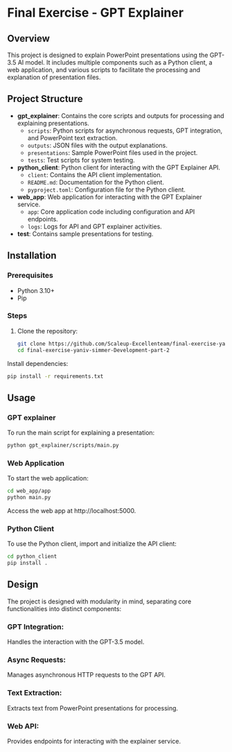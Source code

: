 
# Final Exercise - GPT Explainer

## Overview

This project is designed to explain PowerPoint presentations using the GPT-3.5 AI model. It includes multiple components such as a Python client, a web application, and various scripts to facilitate the processing and explanation of presentation files.

## Project Structure

- **gpt_explainer**: Contains the core scripts and outputs for processing and explaining presentations.
  - `scripts`: Python scripts for asynchronous requests, GPT integration, and PowerPoint text extraction.
  - `outputs`: JSON files with the output explanations.
  - `presentations`: Sample PowerPoint files used in the project.
  - `tests`: Test scripts for system testing.
- **python_client**: Python client for interacting with the GPT Explainer API.
  - `client`: Contains the API client implementation.
  - `README.md`: Documentation for the Python client.
  - `pyproject.toml`: Configuration file for the Python client.
- **web_app**: Web application for interacting with the GPT Explainer service.
  - `app`: Core application code including configuration and API endpoints.
  - `logs`: Logs for API and GPT explainer activities.
- **test**: Contains sample presentations for testing.

## Installation

### Prerequisites

- Python 3.10+
- Pip

### Steps

1. Clone the repository:
   ```bash
   git clone https://github.com/Scaleup-Excellenteam/final-exercise-yaniv-simmer/tree/Development-part-2
   cd final-exercise-yaniv-simmer-Development-part-2
Install dependencies:
```bash
pip install -r requirements.txt
```
## Usage
### GPT explainer
To run the main script for explaining a presentation:

```bash
python gpt_explainer/scripts/main.py 
```
### Web Application
To start the web application:

```bash
cd web_app/app
python main.py
```
Access the web app at http://localhost:5000.

### Python Client
To use the Python client, import and initialize the API client:

```bash
cd python_client
pip install .
```
## Design
The project is designed with modularity in mind, separating core functionalities into distinct components:

### GPT Integration:
Handles the interaction with the GPT-3.5 model.
### Async Requests:
Manages asynchronous HTTP requests to the GPT API.
### Text Extraction: 
Extracts text from PowerPoint presentations for processing.
### Web API: 
Provides endpoints for interacting with the explainer service.
